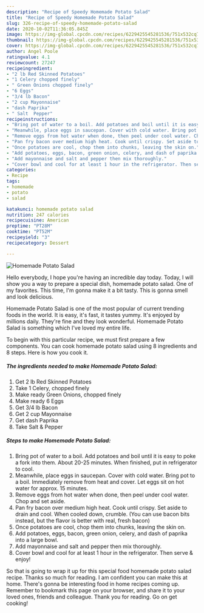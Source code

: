 ```yaml
---
description: "Recipe of Speedy Homemade Potato Salad"
title: "Recipe of Speedy Homemade Potato Salad"
slug: 326-recipe-of-speedy-homemade-potato-salad
date: 2020-10-02T11:36:05.845Z
image: https://img-global.cpcdn.com/recipes/6229425545281536/751x532cq70/homemade-potato-salad-recipe-main-photo.jpg
thumbnail: https://img-global.cpcdn.com/recipes/6229425545281536/751x532cq70/homemade-potato-salad-recipe-main-photo.jpg
cover: https://img-global.cpcdn.com/recipes/6229425545281536/751x532cq70/homemade-potato-salad-recipe-main-photo.jpg
author: Angel Poole
ratingvalue: 4.1
reviewcount: 27247
recipeingredient:
- "2 lb Red Skinned Potatoes"
- "1 Celery chopped finely"
- " Green Onions chopped finely"
- "6 Eggs"
- "3/4 lb Bacon"
- "2 cup Mayonnaise"
- "dash Paprika"
- " Salt  Pepper"
recipeinstructions:
- "Bring pot of water to a boil. Add potatoes and boil until it is easy to poke a fork into them. About 20-25 minutes. When finished, put in refrigerator to cool."
- "Meanwhile, place eggs in saucepan. Cover with cold water. Bring pot to a boil. Immediately remove from heat and cover. Let eggs sit on hot water for approx. 15 minutes."
- "Remove eggs from hot water when done, then peel under cool water. Chop and set aside."
- "Pan fry bacon over medium high heat. Cook until crispy. Set aside to drain and cool. When cooled down, crumble. (You can use bacon bits instead, but the flavor is better with real, fresh bacon)"
- "Once potatoes are cool, chop them into chunks, leaving the skin on."
- "Add potatoes, eggs, bacon, green onion, celery, and dash of paprika into a large bowl."
- "Add mayonnaise and salt and pepper then mix thoroughly."
- "Cover bowl and cool for at least 1 hour in the refrigerator. Then serve &amp; enjoy!"
categories:
- Recipe
tags:
- homemade
- potato
- salad

katakunci: homemade potato salad 
nutrition: 247 calories
recipecuisine: American
preptime: "PT28M"
cooktime: "PT52M"
recipeyield: "3"
recipecategory: Dessert

---
```



![Homemade Potato Salad](https://img-global.cpcdn.com/recipes/6229425545281536/751x532cq70/homemade-potato-salad-recipe-main-photo.jpg)

Hello everybody, I hope you're having an incredible day today. Today, I will show you a way to prepare a special dish, homemade potato salad. One of my favorites. This time, I'm gonna make it a bit tasty. This is gonna smell and look delicious.



Homemade Potato Salad is one of the most popular of current trending foods in the world. It is easy, it's fast, it tastes yummy. It's enjoyed by millions daily. They're fine and they look wonderful. Homemade Potato Salad is something which I've loved my entire life.


To begin with this particular recipe, we must first prepare a few components. You can cook homemade potato salad using 8 ingredients and 8 steps. Here is how you cook it.

<!--inarticleads1-->

##### The ingredients needed to make Homemade Potato Salad:

1. Get 2 lb Red Skinned Potatoes
1. Take 1 Celery, chopped finely
1. Make ready  Green Onions, chopped finely
1. Make ready 6 Eggs
1. Get 3/4 lb Bacon
1. Get 2 cup Mayonnaise
1. Get dash Paprika
1. Take  Salt &amp; Pepper




<!--inarticleads2-->

##### Steps to make Homemade Potato Salad:

1. Bring pot of water to a boil. Add potatoes and boil until it is easy to poke a fork into them. About 20-25 minutes. When finished, put in refrigerator to cool.
1. Meanwhile, place eggs in saucepan. Cover with cold water. Bring pot to a boil. Immediately remove from heat and cover. Let eggs sit on hot water for approx. 15 minutes.
1. Remove eggs from hot water when done, then peel under cool water. Chop and set aside.
1. Pan fry bacon over medium high heat. Cook until crispy. Set aside to drain and cool. When cooled down, crumble. (You can use bacon bits instead, but the flavor is better with real, fresh bacon)
1. Once potatoes are cool, chop them into chunks, leaving the skin on.
1. Add potatoes, eggs, bacon, green onion, celery, and dash of paprika into a large bowl.
1. Add mayonnaise and salt and pepper then mix thoroughly.
1. Cover bowl and cool for at least 1 hour in the refrigerator. Then serve &amp; enjoy!




So that is going to wrap it up for this special food homemade potato salad recipe. Thanks so much for reading. I am confident you can make this at home. There's gonna be interesting food in home recipes coming up. Remember to bookmark this page on your browser, and share it to your loved ones, friends and colleague. Thank you for reading. Go on get cooking!
